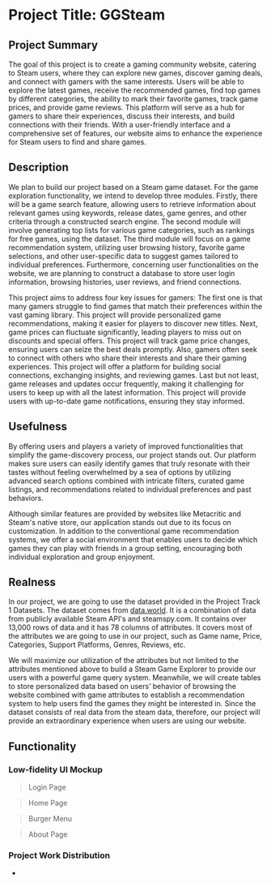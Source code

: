 # Project Title: GGSteam

## Project Summary
The goal of this project is to create a gaming community website, catering to Steam users, where they can explore new games, discover gaming deals, and connect with gamers with the same interests. Users will be able to explore the latest games, receive the recommended games, find top games by different categories, the ability to mark their favorite games, track game prices, and provide game reviews. This platform will serve as a hub for gamers to share their experiences, discuss their interests, and build connections with their friends. With a user-friendly interface and a comprehensive set of features, our website aims to enhance the experience for Steam users to find and share games. 

## Description
We plan to build our project based on a Steam game dataset. For the game exploration functionality, we intend to develop three modules. Firstly, there will be a game search feature, allowing users to retrieve information about relevant games using keywords, release dates, game genres, and other criteria through a constructed search engine. The second module will involve generating top lists for various game categories, such as rankings for free games, using the dataset. The third module will focus on a game recommendation system, utilizing user browsing history, favorite game selections, and other user-specific data to suggest games tailored to individual preferences. Furthermore, concerning user functionalities on the website, we are planning to construct a database to store user login information, browsing histories, user reviews, and friend connections.

This project aims to address four key issues for gamers:
The first one is that many gamers struggle to find games that match their preferences within the vast gaming library. This project will provide personalized game recommendations, making it easier for players to discover new titles. Next, game prices can fluctuate significantly, leading players to miss out on discounts and special offers. This project will track game price changes, ensuring users can seize the best deals promptly. Also, gamers often seek to connect with others who share their interests and share their gaming experiences. This project will offer a platform for building social connections, exchanging insights, and reviewing games. Last but not least, game releases and updates occur frequently, making it challenging for users to keep up with all the latest information. This project will provide users with up-to-date game notifications, ensuring they stay informed.

## Usefulness
By offering users and players a variety of improved functionalities that simplify the game-discovery process, our project stands out. Our platform makes sure users can easily identify games that truly resonate with their tastes without feeling overwhelmed by a sea of options by utilizing advanced search options combined with intricate filters, curated game listings, and recommendations related to individual preferences and past behaviors.

Although similar features are provided by websites like Metacritic and Steam's native store, our application stands out due to its focus on customization. In addition to the conventional game recommendation systems, we offer a social environment that enables users to decide which games they can play with friends in a group setting, encouraging both individual exploration and group enjoyment.

## Realness
In our project, we are going to use the dataset provided in the Project Track 1 Datasets. The dataset comes from [data.world](https://data.world/craigkelly/steam-game-data). It is a combination of data from publicly available Steam API's and steamspy.com. It contains over 13,000 rows of data and it has 78 columns of attributes. It covers most of the attributes we are going to use in our project, such as Game name, Price, Categories, Support Platforms, Genres, Reviews, etc. 

We will maximize our utilization of the attributes but not limited to the attributes mentioned above to build a Steam Game Explorer to provide our users with a powerful game query system. Meanwhile, we will create tables to store personalized data based on users’ behavior of browsing the website combined with game attributes to establish a recommendation system to help users find the games they might be interested in. Since the dataset consists of real data from the steam data, therefore, our project will provide an extraordinary experience when users are using our website.

## Functionality
### Low-fidelity UI Mockup
> Login Page

> Home Page

> Burger Menu

> About Page


### Project Work Distribution

- 

